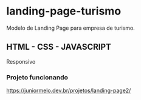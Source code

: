 # landing-page-turismo
Modelo de Landing Page para empresa de turismo. 
## HTML - CSS - JAVASCRIPT
Responsivo
### Projeto funcionando
https://juniormelo.dev.br/projetos/landing-page2/

